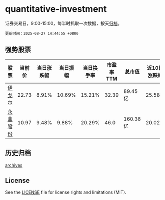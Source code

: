 # quantitative-investment

证券交易日，9:00-15:00，每半时抓取一次数据，按天[归档](archives)。

`更新时间：2025-08-27 14:44:55 +0800`

## 强势股票

|股票|当前价|当日涨跌幅|当日振幅|当日换手率|市盈率TTM|总市值|近10日涨跌幅|
|----|----|----|----|----|----|----|----|
|[伊戈尔](https://xueqiu.com/S/SZ002922)|22.73|8.91%|10.69%|15.21%|32.39|89.45亿|25.58%|
|[永鼎股份](https://xueqiu.com/S/SH600105)|10.97|9.48%|9.88%|20.29%|46.0|160.38亿|20.02%|

## 历史归档

[archives](archives)

## License

See the [LICENSE](LICENSE) file for license rights and limitations (MIT).